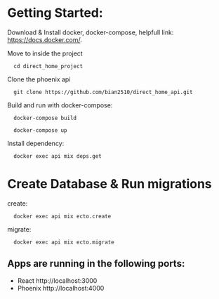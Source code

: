 # Getting Started:

Download & Install docker, docker-compose, helpfull link: https://docs.docker.com/.

Move to inside the project

```
  cd direct_home_project
```

Clone the phoenix api

```
  git clone https://github.com/bian2510/direct_home_api.git
```

Build and run with docker-compose:

```
  docker-compose build
```
```
  docker-compose up
```

Install dependency:
```
  docker exec api mix deps.get
```


# Create Database & Run migrations
create:
```
  docker exec api mix ecto.create
```

migrate:
```
  docker exec api mix ecto.migrate
```

## Apps are running in the following ports:

- React http://localhost:3000
- Phoenix http://localhost:4000
